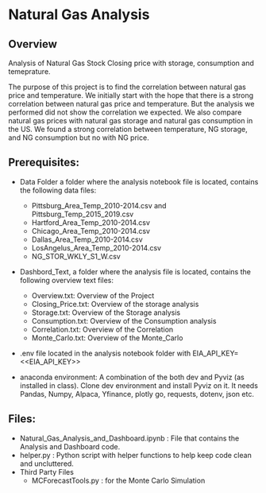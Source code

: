 # Natural Gas Analysis
## Overview
Analysis of Natural Gas Stock Closing price with storage, consumption and temeprature.

The purpose of this project is to find the correlation between natural gas price and temperature. We initially start with the hope that there is a strong correlation between natural gas price and temperature. But the analysis we performed did not show the correlation we expected. We also compare natural gas prices with natural gas storage and natural gas consumption in the US. We found a strong correlation between temperature, NG storage, and NG consumption but no with NG price. 

## Prerequisites:
- Data Folder a folder where the analysis notebook file is located, contains the following data files:
    - Pittsburg_Area_Temp_2010-2014.csv and Pittsburg_Temp_2015_2019.csv
    - Hartford_Area_Temp_2010-2014.csv 
    - Chicago_Area_Temp_2010-2014.csv
    - Dallas_Area_Temp_2010-2014.csv
    - LosAngelus_Area_Temp_2010-2014.csv
    - NG_STOR_WKLY_S1_W.csv
- Dashbord_Text, a folder where the analysis file is located, contains the following overview text files:
    - Overview.txt: Overview of the Project
    - Closing_Price.txt: Overview of the storage analysis
    - Storage.txt: Overview of the Storage analysis
    - Consumption.txt: Overview of the Consumption analysis
    - Correlation.txt: Overview of the Correlation
    - Monte_Carlo.txt: Overview of the Monte_Carlo

- .env file located in the analysis notebook folder with EIA_API_KEY=<<EIA_API_KEY>> 
- anaconda environment: A combination of the both dev and Pyviz (as installed in class). Clone dev environment and install Pyviz on it. It needs Pandas, Numpy, Alpaca, Yfinance, plotly go, requests, dotenv, json etc.


## Files:
- Natural_Gas_Analysis_and_Dashboard.ipynb : File that contains the Analysis and Dashboard code.
- helper.py : Python script with helper functions to help keep code clean and uncluttered.
- Third Party Files 
    - MCForecastTools.py : for the Monte Carlo Simulation

